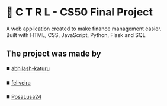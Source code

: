 # :money_with_wings: C T R L - CS50 Final Project
A web application created to make finance management easier.  
Built with HTML, CSS, JavaScript, Python, Flask and SQL


## The project was made by

:black_medium_square: [abhilash-katuru](https://github.com/abhilash-katuru)

:black_medium_square: [feliveira](https://github.com/feliveira)

:black_medium_square: [PosaLusa24](https://github.com/PosaLusa24)
